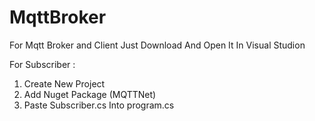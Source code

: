 # MqttBroker

For Mqtt Broker and Client Just Download And Open It In Visual Studion 

For Subscriber :
  1) Create New Project 
  2) Add Nuget Package (MQTTNet)
  3) Paste Subscriber.cs Into program.cs
